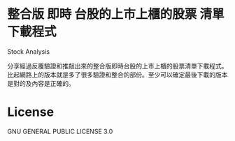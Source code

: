 # 整合版 即時 台股的上市上櫃的股票 清單下載程式
Stock Analysis

分享經過反覆驗證和推敲出來的整合版即時台股的上市上櫃的股票清單下載程式。比起網路上的版本就是多了很多驗證和整合的部份。至少可以確定最後下載的版本是對的及內容是正確的。

# License
GNU GENERAL PUBLIC LICENSE 3.0
